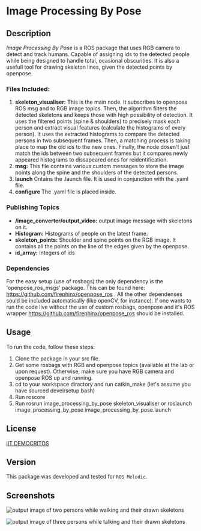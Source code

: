 # Image Processing By Pose

## Description
*Image Processing By Pose* is a ROS package that uses RGB camera to detect and track humans. Capable of assigning ids to the detected people while being designed to handle total, ocasional obscurities. It is also a usefull tool for drawing skeleton lines, given the detected points by openpose.


### Files Included:
1. **skeleton_visualiser:** This is the main node. It subscribes to openpose ROS msg and to RGB image topics. Then, the algorithm filters the detected skeletons and keeps those with high possibility of detection. It uses the filtered points (spine & shoulders) to precisely mask each person and extract visual features (calculate the histograms of every person). It uses the extracted histograms to compare the detected persons in two subsequent frames. Then, a matching process is taking place to map the old ids to the new ones. Finally, the node dosen't just match the ids between two subsequent frames but it compares newly appeared histograms to dissapeared ones for reidentification.
2. **msg:** This file contains various custom messages to store the image points along the spine and the shoulders of the detected persons.
3. **launch** Cntains the .launch file. It is used in conjunction with the .yaml file.
4. **configure** The .yaml file is placed inside.

### Publishing Topics
* **/image_converter/output_video:** output image message with skeletons on it.
* **Histogram:** Histograms of people on the latest frame.
* **skeleton_points:** Shoulder and spine points on the RGB image. It contains all the points on the line of the edges given by the openpose.
* **id_array:** Integers of ids

### Dependencies
For the easy setup (use of rosbags) the only dependency is the 'openpose_ros_msgs' package. This can be found here: https://github.com/firephinx/openpose_ros .
All the other dependenses sould be included automatically (like openCV, for instance). 
If one wants to run the code live without the use of custom rosbags, openpose and it's ROS wrapper https://github.com/firephinx/openpose_ros should be installed.


## Usage
To run the code, follow these steps:
1. Clone the package in your src file.
2. Get some rosbags with RGB and openpose topics (available at the lab or upon request). Otherwise, make sure you have RGB camera and openpose ROS up and running.
2. cd to your workspace diractory and run catkin_make (let's assume you have sourced devel/setup.bash)
3. Run roscore
4. Run rosrun image_processing_by_pose skeleton_visualiser or roslaunch image_processing_by_pose image_processing_by_pose.launch 


## License
[IIT DEMOCRITOS](https://www.iit.demokritos.gr/)

## Version
This package was developed and tested for `ROS Melodic`.

## Screenshots

![output image of two persons while walking and their drawn skeletons](https://i.ibb.co/HC63v64/Screenshot-from-2019-07-30-15-57-05.png)

![output image of three persons while talking and their drawn skeletons](https://i.ibb.co/Tgw5vcB/Screenshot-from-2019-07-30-16-09-56.png)
